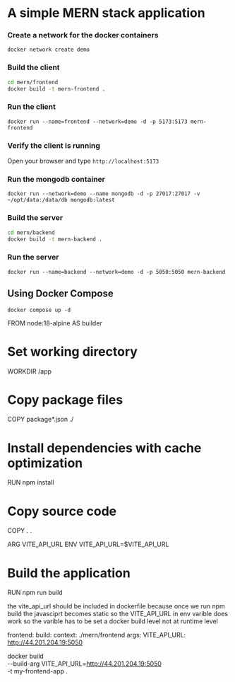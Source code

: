 # A simple MERN stack application 

### Create a network for the docker containers

`docker network create demo`

### Build the client 

```sh
cd mern/frontend
docker build -t mern-frontend .
```

### Run the client

`docker run --name=frontend --network=demo -d -p 5173:5173 mern-frontend`

### Verify the client is running

Open your browser and type `http://localhost:5173`

### Run the mongodb container

`docker run --network=demo --name mongodb -d -p 27017:27017 -v ~/opt/data:/data/db mongodb:latest`

### Build the server

```sh
cd mern/backend
docker build -t mern-backend .
```

### Run the server

`docker run --name=backend --network=demo -d -p 5050:5050 mern-backend`

## Using Docker Compose

`docker compose up -d`




FROM node:18-alpine AS builder

# Set working directory
WORKDIR /app

# Copy package files
COPY package*.json ./

# Install dependencies with cache optimization
RUN npm install

# Copy source code
COPY . .

ARG VITE_API_URL
ENV VITE_API_URL=$VITE_API_URL

# Build the application
RUN npm run build


the vite_api_url should be included in dockerfile because once we run npm build the javasciprt becomes static so the VITE_API_URL in env varible does work so the varible has to be set a docker build level not at runtime level


  frontend:
    build: 
      context: ./mern/frontend
      args:
        VITE_API_URL: http://44.201.204.19:5050



docker build \
  --build-arg VITE_API_URL=http://44.201.204.19:5050 \
  -t my-frontend-app .

